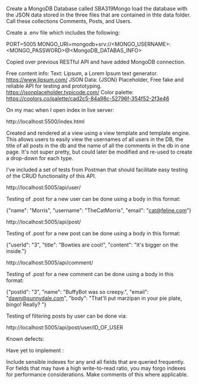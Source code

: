 Create a MongoDB Database called SBA319Mongo load the database with the JSON data stored in the three files that are contained in thte data folder. Call these collections Comments, Posts, and Users.

Create a .env file which includes the following:

PORT=5005
MONGO_URI=mongodb+srv://<MONGO_USERNAME>:<MONGO_PASSWORD>@<MongoDB_DATABAS_INFO>

Copied over previous RESTful API and have added MongoDB connection.

Free content info:
Text: Lipsum, a Lorem Ipsum text generator. https://www.lipsum.com/
JSON Data: {JSON} Placeholder, Free fake and reliable API for testing and prototyping. https://jsonplaceholder.typicode.com/
Color palette: https://coolors.co/palette/cad2c5-84a98c-52796f-354f52-2f3e46

On my mac when I open index in live server:

http://localhost:5500/index.html

Created and rendered at a view using a view template and template engine. This allows users to easily view the usernames of all users in the DB, the title of all posts in the db and the name of all the comments in the db in one page. It's not super pretty, but could later be modified and re-used to create a drop-down for each type.

I've included a set of tests from Postman that should facilitate easy testing of the CRUD functionality of this API.

http://localhost:5005/api/user/

Testing of .post for a new user can be done using a body in this format:

{"name": "Morris",
"username": "TheCatMorris",
"email": "cat@feline.com"}

http://localhost:5005/api/post/

Testing of .post for a new post can be done using a body in this format:

{"userId": "3",
"title": "Bowties are cool!",
"content": "It's bigger on the inside."}

http://localhost:5005/api/comment/

Testing of .post for a new comment can be done using a body in this format:

{"postId": "3",
"name": "BuffyBot was so creepy.",
"email": "dawn@sunnydale.com",
"body": "That'll put marzipan in your pie plate, bingo! Really? "}

Testing of filtering posts by user can be done via:

http://localhost:5005/api/post/user/ID_OF_USER

Known defects:

Have yet to implement :

Include sensible indexes for any and all fields that are queried frequently. For fields that may have a high write-to-read ratio, you may forgo indexes for performance considerations. Make comments of this where applicable.
